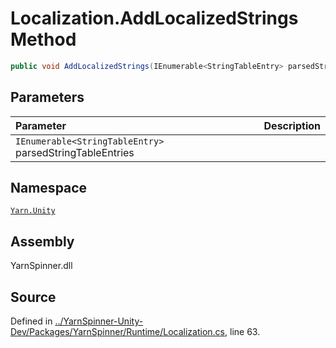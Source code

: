 # Localization.AddLocalizedStrings Method


```csharp
public void AddLocalizedStrings(IEnumerable<StringTableEntry> parsedStringTableEntries)
```

## Parameters
|Parameter|Description|
|:---|:---|
|`IEnumerable<StringTableEntry>` parsedStringTableEntries||


## Namespace
[`Yarn.Unity`](/api/csharp/yarn.unity/README.md)

## Assembly
YarnSpinner.dll

## Source
Defined in [../YarnSpinner-Unity-Dev/Packages/YarnSpinner/Runtime/Localization.cs](https://github.com/YarnSpinnerTool/YarnSpinner-Unity//blob/develop/Runtime/Localization.cs#L63), line 63.
